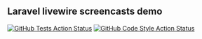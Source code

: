 ## Laravel livewire screencasts demo


[![GitHub Tests Action Status](https://github.com/curder/laravel-livewire-screencasts-demo/actions/workflows/run-test.yml/badge.svg)](https://github.com/curder/laravel-livewire-screencasts-demo/actions?query=run-test%3Amaster)
[![GitHub Code Style Action Status](https://github.com/curder/laravel-livewire-screencasts-demo/actions/workflows/php-cs-fixer.yml/badge.svg)](https://github.com/curder/laravel-livewire-screencasts-demo/actions?query=workflow%3A"Check+%26+fix+styling"+branch%3Amaster)
